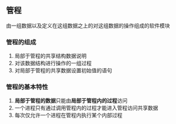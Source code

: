 ## 管程

由一组数据以及定义在这组数据之上的对这组数据的操作组成的软件模块

### 管程的组成

1. 局部于管程的共享结构数据说明
2. 对该数据结构进行操作的一组过程
3. 对局部于管程的共享数据设置初始值的语句

### 管程的基本特性

1. **局部于管程的数据**只能由**局部于管程内的过程**访问
2. 一个进程只有通过调用管程内的过程才能进入管程访问共享数据
3. 每次仅允许一个进程在管程内执行某个内部过程




